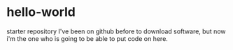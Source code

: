 # hello-world
starter repository
I've been on github before to download software, but now i'm the one who is going to be able to put code on here.
